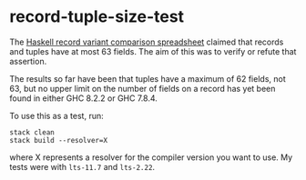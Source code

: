 # record-tuple-size-test

The [Haskell record variant comparison spreadsheet][1] claimed that records and
tuples have at most 63 fields.  The aim of this was to verify or refute that
assertion.

The results so far have been that tuples have a maximum of 62 fields, not 63, but
no upper limit on the number of fields on a record has yet been found in either GHC
8.2.2 or GHC 7.8.4.

To use this as a test, run:

```
stack clean
stack build --resolver=X
```

where X represents a resolver for the compiler version you want to use.  My tests were with `lts-11.7` and `lts-2.22`.

[1]: https://docs.google.com/spreadsheets/d/14MJEjiMVulTVzSU4Bg4cCYZVfkbgANCRlrOiRneNRv8/edit#gid=0 
